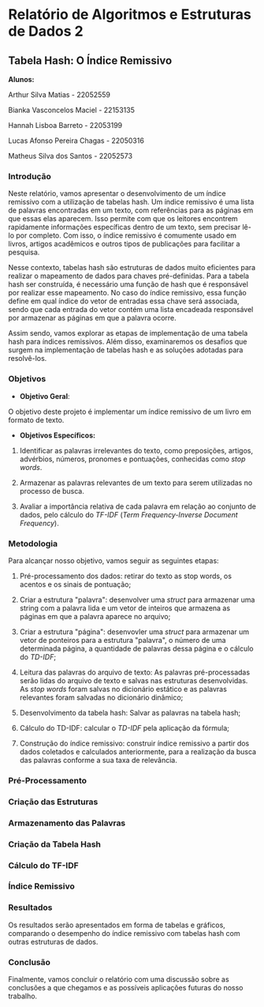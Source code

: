 # Relatório de Algoritmos e Estruturas de Dados 2

## Tabela Hash: O Índice Remissivo

**Alunos:**

Arthur Silva Matias - 22052559

Bianka Vasconcelos Maciel - 22153135

Hannah Lisboa Barreto - 22053199

Lucas Afonso Pereira Chagas - 22050316

Matheus Silva dos Santos - 22052573

### Introdução

Neste relatório, vamos apresentar o desenvolvimento de um índice remissivo com a utilização de tabelas hash. Um índice remissivo é uma lista de palavras encontradas em um texto, com referências para as páginas em que essas elas aparecem. Isso permite com que os leitores encontrem rapidamente informações específicas dentro de um texto, sem precisar lê-lo por completo. Com isso, o índice remissivo é comumente usado em livros, artigos acadêmicos e outros tipos de publicações para facilitar a pesquisa.

Nesse contexto, tabelas hash são estruturas de dados muito eficientes para realizar o mapeamento de dados para chaves pré-definidas. Para a tabela hash ser construída, é necessário uma função de hash que é responsável por realizar esse mapeamento. No caso do índice remissivo, essa função define em qual índice do vetor de entradas essa chave será associada, sendo que cada entrada do vetor contém uma lista encadeada responsável por armazenar as páginas em que a palavra ocorre.

Assim sendo, vamos explorar as etapas de implementação de uma tabela hash para índices remissivos. Além disso, examinaremos os desafios que surgem na implementação de tabelas hash e as soluções adotadas para resolvê-los.

### Objetivos
* **Objetivo Geral**:

O objetivo deste projeto é implementar um índice remissivo de um livro em formato de texto.

* **Objetivos Específicos:**

1. Identificar as palavras irrelevantes do texto, como preposições, artigos, advérbios, números, pronomes e pontuações, conhecidas como *stop words*.

2. Armazenar as palavras relevantes de um texto para serem utilizadas no processo de busca.

3. Avaliar a importância relativa de cada palavra em relação ao conjunto de dados, pelo cálculo do *TF-IDF* (*Term Frequency-Inverse Document Frequency*).

### Metodologia

Para alcançar nosso objetivo, vamos seguir as seguintes etapas:

1. Pré-processamento dos dados: retirar do texto as stop words, os acentos e os sinais de pontuação;

2. Criar a estrutura "palavra": desenvolver uma *struct* para armazenar uma string com a palavra lida e um vetor de inteiros que armazena as páginas em que a palavra aparece no arquivo;

3. Criar a estrutura "página": desenvovler uma *struct* para armazenar um vetor de ponteiros para a estrutura "palavra", o número de uma determinada página, a quantidade de palavras dessa página e o cálculo do *TD-IDF*;

4. Leitura das palavras do arquivo de texto: As palavras pré-processadas serão lidas do arquivo de texto e salvas nas estruturas desenvolvidas. As *stop words* foram salvas no dicionário estático e as palavras relevantes foram salvadas no dicionário dinâmico;

5. Desenvolvimento da tabela hash: Salvar as palavras na tabela hash;

6. Cálculo do TD-IDF: calcular o *TD-IDF* pela aplicação da fórmula;

7. Construção do índice remissivo: construir índice remissivo a partir dos dados coletados e calculados anteriormente, para a realização da busca das palavras conforme a sua taxa de relevância.

### Pré-Processamento

### Criação das Estruturas

### Armazenamento das Palavras

### Criação da Tabela Hash

### Cálculo do TF-IDF

### Índice Remissivo

### Resultados

Os resultados serão apresentados em forma de tabelas e gráficos, comparando o desempenho do índice remissivo com tabelas hash com outras estruturas de dados.

### Conclusão

Finalmente, vamos concluir o relatório com uma discussão sobre as conclusões a que chegamos e as possíveis aplicações futuras do nosso trabalho.